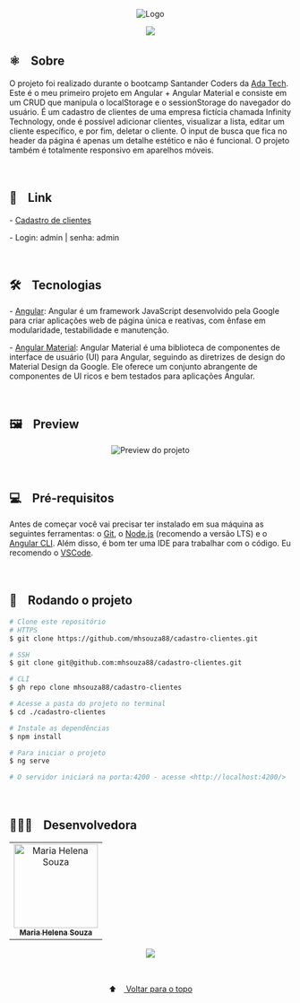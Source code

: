 <p align="center">
  <img src="https://github-production-user-asset-6210df.s3.amazonaws.com/88038506/276441601-0ba4940b-26a7-4ef3-affd-2d850ce98bc4.png" alt="Logo" id="top">
  </p>

<p align="center">
  <a href="https://github.com/mhsouza88/cadastro-clientes/blob/master/LICENSE" target="_blank"><img src="https://img.shields.io/static/v1?label=License&message=MIT&color=informational"></a>
 </p>
 
 <h2> ⚛️ﾠSobre</h2>
 <p>O projeto foi realizado durante o bootcamp Santander Coders da <a href="https://ada.tech/" target="_blank">Ada Tech</a>. Este é o meu primeiro projeto em Angular + Angular Material e consiste em um CRUD que manipula o localStorage e o sessionStorage do navegador do usuário. É um cadastro de clientes de uma empresa fictícia chamada Infinity Technology, onde é possível adicionar clientes, visualizar a lista, editar um cliente específico, e por fim, deletar o cliente. O input de busca que fica no header da página é apenas um detalhe estético e não é funcional. O projeto também é totalmente responsivo em aparelhos móveis.
</p><br/>
 
 <h2> 🔗ﾠLink</h2>
 <p>- <a href="https://fortunate-pull.surge.sh/" target="_blank">Cadastro de clientes</a></p>
 <p>- Login: admin | senha: admin</p>
 <br/>

<h2> 🛠️ﾠTecnologias</h2>
<p> - <a href="https://angular.io/" target="_blank">Angular</a>: Angular é um framework JavaScript desenvolvido pela Google para criar aplicações web de página única e reativas, com ênfase em modularidade, testabilidade e manutenção.</p>
<p> - <a href="https://axios-http.com/docs/intro" target="_blank">Angular Material</a>: Angular Material é uma biblioteca de componentes de interface de usuário (UI) para Angular, seguindo as diretrizes de design do Material Design da Google. Ele oferece um conjunto abrangente de componentes de UI ricos e bem testados para aplicações Angular.</p>
<br/>

<h2> 🖼️ﾠPreview</h2>
<p align="center">
<img src="https://github-production-user-asset-6210df.s3.amazonaws.com/88038506/279151339-96ff7a63-757e-4a97-ba57-73c2380b1697.gif" alt="Preview do projeto">
  </p>
<br/>
 
<h2> 💻ﾠPré-requisitos </h2>

<p>Antes de começar você vai precisar ter instalado em sua máquina as seguintes ferramentas: o <a href="https://git-scm.com" target="_blank">Git</a>, o <a href="https://nodejs.org/en/" target="_blank">Node.js</a> (recomendo a versão LTS) e o <a href="https://angular.io/cli" target="_blank">Angular CLI</a>.
Além disso, é bom ter uma IDE para trabalhar com o código. Eu recomendo o <a href="https://code.visualstudio.com" target="_blank">VSCode</a>.</p><br/>

<h2> 🚀ﾠRodando o projeto </h2>

```bash
# Clone este repositório
# HTTPS
$ git clone https://github.com/mhsouza88/cadastro-clientes.git

# SSH
$ git clone git@github.com:mhsouza88/cadastro-clientes.git

# CLI
$ gh repo clone mhsouza88/cadastro-clientes

# Acesse a pasta do projeto no terminal
$ cd ./cadastro-clientes

# Instale as dependências
$ npm install

# Para iniciar o projeto
$ ng serve

# O servidor iniciará na porta:4200 - acesse <http://localhost:4200/>
```
  <p></p><br/>
 
  <h2> 👩🏻‍💻ﾠDesenvolvedora</h2>
<table align="center">
  <tr>
    <td align="center"><a href="https://github.com/mhsouza88" target="_blank">
      <img src="https://avatars.githubusercontent.com/u/88038506?v=4" width="150px" alt="Maria Helena Souza"/>
      <br />
      <sub><b>Maria Helena Souza</b></sub>
      <br />
    </td>
  </table>
  
  <p align="center">
    <a href="https://www.linkedin.com/in/mhsouza88/" target="_blank"><img src="https://img.shields.io/badge/-LinkedIn-informational?style=for-the-badge&logo=LinkedIn&logoColor=white&color=informational"></a>
  </p><br/>
  
<p align="center">
  ⬆ﾠ<a href="#top"> Voltar para o topo</a>
  </p>
